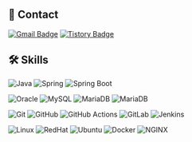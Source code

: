## 📱 Contact

[![Gmail Badge](https://img.shields.io/badge/-Gmail-d14836?style=round&logo=Gmail&logoColor=white&link=mailto:whddnjs822@gmail.com)](mailto:parktrue999@gmail.com)
[![Tistory Badge](https://img.shields.io/badge/Tistory-ff6a00?style=flat&logo=Tistory&logoColor=white)](https://zerodark30.tistory.com/)

## 🛠 Skills
![Java](https://img.shields.io/badge/Java-CC0000?style=flat&logo=OpenJDK&logoColor=white)
![Spring](https://img.shields.io/badge/Spring-6DB33F?style=flat&logo=Spring&logoColor=white)
![Spring Boot](https://img.shields.io/badge/Spring_Boot-6DB33F?style=flat&logo=Spring-Boot&logoColor=white)

![Oracle](https://img.shields.io/badge/Oracle-F80000?style=flat&logo=Oracle&logoColor=white)
![MySQL](https://img.shields.io/badge/MySQL-4479A1?style=flat&logo=MySQL&logoColor=white)
![MariaDB](https://img.shields.io/badge/MariaDB-003545?style=flat&logo=MariaDB&logoColor=white)
![MariaDB](https://img.shields.io/badge/PostgreSQL-4169E1?style=flat&logo=postgresql&logoColor=white)

![Git](https://img.shields.io/badge/Git-F05032?style=flat&logo=Git&logoColor=white)
![GitHub](https://img.shields.io/badge/GitHub-181717?style=flat&logo=GitHub&logoColor=white)
![GitHub Actions](https://img.shields.io/badge/GitHub_Actions-2088FF?style=flat&logo=GitHub-Actions&logoColor=white)
![GitLab](https://img.shields.io/badge/GitLab-FC6D26?style=flat&logo=gitlab&logoColor=white)
![Jenkins](https://img.shields.io/badge/Jenkins-D24939?style=flat&logo=Jenkins&logoColor=white)

![Linux](https://img.shields.io/badge/Linux-FCC624?style=flat&logo=Linux&logoColor=white)
![RedHat](https://img.shields.io/badge/RedHat-EE0000?style=flat&logo=redhat&logoColor=white)
![Ubuntu](https://img.shields.io/badge/Ubuntu-E95420?style=flat&logo=ubuntu&logoColor=white)
![Docker](https://img.shields.io/badge/Docker-2496ED?style=flat&logo=Docker&logoColor=white)
![NGINX](https://img.shields.io/badge/NGINX-009639?style=flat&logo=NGINX&logoColor=white)




